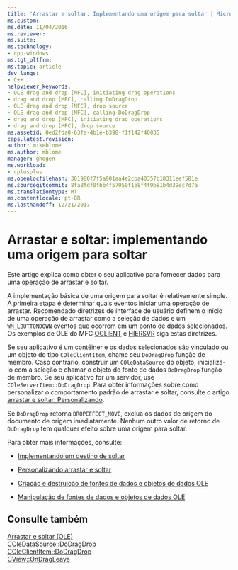 ```yaml
---
title: 'Arrastar e soltar: Implementando uma origem para soltar | Microsoft Docs'
ms.custom: 
ms.date: 11/04/2016
ms.reviewer: 
ms.suite: 
ms.technology:
- cpp-windows
ms.tgt_pltfrm: 
ms.topic: article
dev_langs:
- C++
helpviewer_keywords:
- OLE drag and drop [MFC], initiating drag operations
- drag and drop [MFC], calling DoDragDrop
- OLE drag and drop [MFC], drop source
- OLE drag and drop [MFC], calling DoDragDrop
- drag and drop [MFC], initiating drag operations
- drag and drop [MFC], drop source
ms.assetid: 0ed2fda0-63fa-4b1e-b398-f1f142f40035
caps.latest.revision: 
author: mikeblome
ms.author: mblome
manager: ghogen
ms.workload:
- cplusplus
ms.openlocfilehash: 301980f7f5a901aa4e2cba40357b18311eef581e
ms.sourcegitcommit: 8fa8fdf0fbb4f57950f1e8f4f9b81b4d39ec7d7a
ms.translationtype: MT
ms.contentlocale: pt-BR
ms.lasthandoff: 12/21/2017
---
```

# <a name="drag-and-drop-implementing-a-drop-source"></a>Arrastar e soltar: implementando uma origem para soltar
Este artigo explica como obter o seu aplicativo para fornecer dados para uma operação de arrastar e soltar.  
  
 A implementação básica de uma origem para soltar é relativamente simple. A primeira etapa é determinar quais eventos iniciar uma operação de arrastar. Recomendado diretrizes de interface de usuário definem o início de uma operação de arrastar como a seleção de dados e um `WM_LBUTTONDOWN` eventos que ocorrem em um ponto de dados selecionados. Os exemplos de OLE do MFC [OCLIENT](../visual-cpp-samples.md) e [HIERSVR](../visual-cpp-samples.md) siga estas diretrizes.  
  
 Se seu aplicativo é um contêiner e os dados selecionados são vinculado ou um objeto do tipo `COleClientItem`, chame seu `DoDragDrop` função de membro. Caso contrário, construir um `COleDataSource` do objeto, inicializá-lo com a seleção e chamar o objeto de fonte de dados `DoDragDrop` função de membro. Se seu aplicativo for um servidor, use `COleServerItem::DoDragDrop`. Para obter informações sobre como personalizar o comportamento padrão de arrastar e soltar, consulte o artigo [arrastar e soltar: Personalizando](../mfc/drag-and-drop-customizing.md).  
  
 Se `DoDragDrop` retorna `DROPEFFECT_MOVE`, exclua os dados de origem do documento de origem imediatamente. Nenhum outro valor de retorno de `DoDragDrop` tem qualquer efeito sobre uma origem para soltar.  
  
 Para obter mais informações, consulte:  
  
-   [Implementando um destino de soltar](../mfc/drag-and-drop-implementing-a-drop-target.md)  
  
-   [Personalizando arrastar e soltar](../mfc/drag-and-drop-customizing.md)  
  
-   [Criação e destruição de fontes de dados e objetos de dados OLE](../mfc/data-objects-and-data-sources-creation-and-destruction.md)  
  
-   [Manipulação de fontes de dados e objetos de dados OLE](../mfc/data-objects-and-data-sources-manipulation.md)  
  
## <a name="see-also"></a>Consulte também  
 [Arrastar e soltar (OLE)](../mfc/drag-and-drop-ole.md)   
 [COleDataSource::DoDragDrop](../mfc/reference/coledatasource-class.md#dodragdrop)   
 [COleClientItem::DoDragDrop](../mfc/reference/coleclientitem-class.md#dodragdrop)   
 [CView::OnDragLeave](../mfc/reference/cview-class.md#ondragleave)

